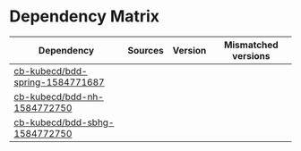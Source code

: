 # Dependency Matrix

Dependency | Sources | Version | Mismatched versions
---------- | ------- | ------- | -------------------
[cb-kubecd/bdd-spring-1584771687](https://github.com/cb-kubecd/bdd-spring-1584771687.git) |  | []() | 
[cb-kubecd/bdd-nh-1584772750](https://github.com/cb-kubecd/bdd-nh-1584772750.git) |  | []() | 
[cb-kubecd/bdd-sbhg-1584772750](https://github.com/cb-kubecd/bdd-sbhg-1584772750.git) |  | []() | 
